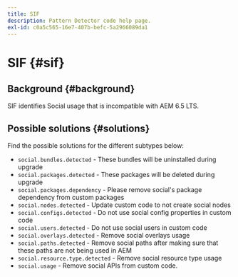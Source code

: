 ```yaml
---
title: SIF
description: Pattern Detector code help page.
exl-id: c0a5c565-16e7-407b-befc-5a2966089da1
---
```

# SIF {#sif}

## Background {#background}

SIF identifies Social usage that is incompatible with AEM 6.5 LTS.

<!-- Alexandru: drafting for now ## Possible implications and risks {#implications-and-risks} -->

## Possible solutions {#solutions}

Find the possible solutions for the different subtypes below:

* `social.bundles.detected` - These bundles will be uninstalled during upgrade
* `social.packages.detected` - These packages  will be deleted during upgrade
* `social.packages.dependency` - Please remove social's package dependency from custom packages
* `social.nodes.detected` - Update custom code to not create social nodes
* `social.configs.detected` - Do not use social config properties in custom code
* `social.users.detected` - Do not use social users in custom code
* `social.overlays.detected` - Remove social overlays usage
* `social.paths.detected` - Remove social paths after making sure that these paths are not being used in AEM
* `social.resource.type.detected` - Remove social resource type usage
* `social.usage` - Remove social APIs from custom code.
